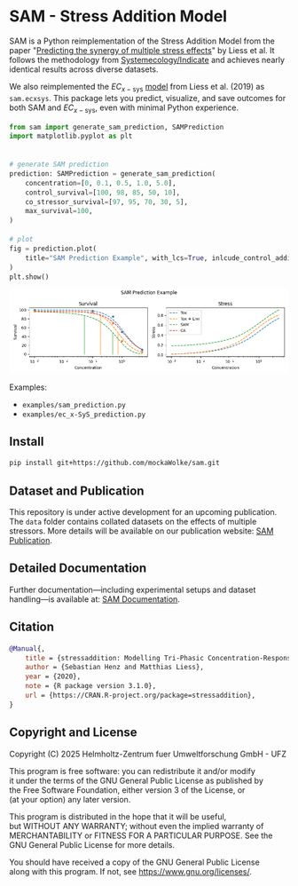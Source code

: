 # SAM - Stress Addition Model

SAM is a Python reimplementation of the Stress Addition Model from the paper "[Predicting the synergy of multiple stress effects](https://www.nature.com/articles/srep32965)" by Liess et al. It follows the methodology from [Systemecology/Indicate](https://www.systemecology.de/indicate/) and achieves nearly identical results across diverse datasets.

We also reimplemented the $EC_{x-\text{sys}}$ [model](https://doi.org/10.1038/s41598-019-51645-4) from Liess et al. (2019) as `sam.ecxsys`. This package lets you predict, visualize, and save outcomes for both SAM and $EC_{x-\text{sys}}$, even with minimal Python experience.

```python
from sam import generate_sam_prediction, SAMPrediction
import matplotlib.pyplot as plt


# generate SAM prediction
prediction: SAMPrediction = generate_sam_prediction(
    concentration=[0, 0.1, 0.5, 1.0, 5.0],
    control_survival=[100, 98, 85, 50, 10],
    co_stressor_survival=[97, 95, 70, 30, 5],
    max_survival=100,
)

# plot
fig = prediction.plot(
    title="SAM Prediction Example", with_lcs=True, inlcude_control_addition=True
)
plt.show()
```
![example_output_img](docs/imgs/example.png)

Examples:  
- `examples/sam_prediction.py`  
- `examples/ec_x-SyS_prediction.py`

## Install
```bash
pip install git+https://github.com/mockaWolke/sam.git
```

## Dataset and Publication

This repository is under active development for an upcoming publication. The `data` folder contains collated datasets on the effects of multiple stressors. More details will be available on our publication website: [SAM Publication](https://ffhamer.github.io/sam/).

## Detailed Documentation

Further documentation—including experimental setups and dataset handling—is available at: [SAM Documentation](https://ffhammer.github.io/sam_documentation/).

## Citation
```bibtex
@Manual{,
    title = {stressaddition: Modelling Tri-Phasic Concentration-Response Relationships},
    author = {Sebastian Henz and Matthias Liess},
    year = {2020},
    note = {R package version 3.1.0},
    url = {https://CRAN.R-project.org/package=stressaddition},
}
```

## Copyright and License

Copyright (C) 2025 Helmholtz-Zentrum fuer Umweltforschung GmbH - UFZ

This program is free software: you can redistribute it and/or modify  
it under the terms of the GNU General Public License as published by  
the Free Software Foundation, either version 3 of the License, or  
(at your option) any later version.  

This program is distributed in the hope that it will be useful,  
but WITHOUT ANY WARRANTY; without even the implied warranty of  
MERCHANTABILITY or FITNESS FOR A PARTICULAR PURPOSE. See the  
GNU General Public License for more details.  

You should have received a copy of the GNU General Public License  
along with this program. If not, see <https://www.gnu.org/licenses/>.  

<!-- 
## Academic Citation Requirement:
If you use this software in academic work, research, or publications,  
you must cite the following reference:  

[Your Name], "[Title of Your Work]," [Journal/Conference], [Year], [DOI or URL].  

Failure to provide appropriate citation in academic works constitutes  
a violation of this licensing agreement.   -->
